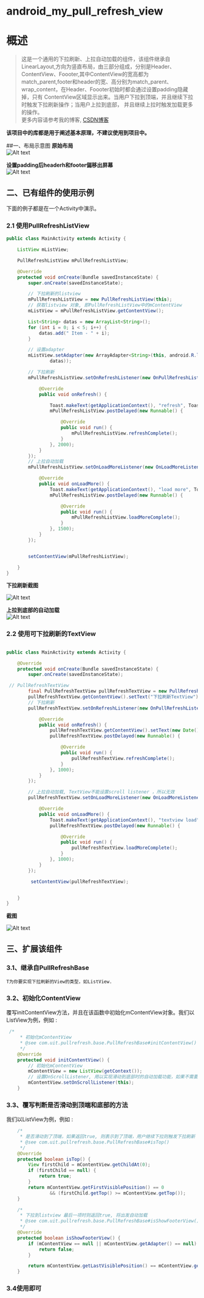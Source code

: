 android_my_pull_refresh_view
============================
# 概述
> 这是一个通用的下拉刷新、上拉自动加载的组件，该组件继承自LinearLayout,方向为竖直布局，由三部分组成，分别是Header、ContentView、Foooter,其中ContentView的宽高都为match_parent,footer和header的宽、高分别为match_parent、wrap_content，在Header、Foooter初始时都会通过设置padding隐藏掉，只有
ContentView区域显示出来。当用户下拉到顶端，并且继续下拉时触发下拉刷新操作；当用户上拉到底部，
>  并且继续上拉时触发加载更多的操作。     
	更多内容请参考我的博客, <a href="http://blog.csdn.net/bboyfeiyu/article/details/39718861" target="_blank">CSDN博客</a>
   
   **该项目中的库都是用于阐述基本原理，不建议使用到项目中。**     
   
##一、布局示意图
**原始布局**     
![Alt text](http://img.blog.csdn.net/20140913165858954?watermark/2/text/aHR0cDovL2Jsb2cuY3Nkbi5uZXQvYmJveWZlaXl1/font/5a6L5L2T/fontsize/400/fill/I0JBQkFCMA==/dissolve/70/gravity/Center)      

**设置padding后headerh和footer偏移出屏幕**      
![Alt text](http://img.blog.csdn.net/20140913165828046?watermark/2/text/aHR0cDovL2Jsb2cuY3Nkbi5uZXQvYmJveWZlaXl1/font/5a6L5L2T/fontsize/400/fill/I0JBQkFCMA==/dissolve/70/gravity/Center)     


## 二、已有组件的使用示例
   下面的例子都是在一个Activity中演示。    
### 2.1 使用PullRefreshListView
```java
public class MainActivity extends Activity {

    ListView mListView;

    PullRefreshListView mPullRefreshListView;

    @Override
    protected void onCreate(Bundle savedInstanceState) {
        super.onCreate(savedInstanceState);

        // 下拉刷新的listview
        mPullRefreshListView = new PullRefreshListView(this);
        // 获取listview 对象, 即PullRefreshListView中的mContentView
        mListView = mPullRefreshListView.getContentView();

        List<String> datas = new ArrayList<String>();
        for (int i = 0; i < 5; i++) {
            datas.add(" Item - " + i);
        }

        // 设置adapter
        mListView.setAdapter(new ArrayAdapter<String>(this, android.R.layout.simple_list_item_1,
                datas));

        // 下拉刷新
        mPullRefreshListView.setOnRefreshListener(new OnPullRefreshListener() {

            @Override
            public void onRefresh() {

                Toast.makeText(getApplicationContext(), "refresh", Toast.LENGTH_SHORT).show();
                mPullRefreshListView.postDelayed(new Runnable() {

                    @Override
                    public void run() {
                        mPullRefreshListView.refreshComplete();
                    }
                }, 2000);
            }
        });
        // 上拉自动加载
        mPullRefreshListView.setOnLoadMoreListener(new OnLoadMoreListener() {

            @Override
            public void onLoadMore() {
                Toast.makeText(getApplicationContext(), "load more", Toast.LENGTH_SHORT).show();
                mPullRefreshListView.postDelayed(new Runnable() {

                    @Override
                    public void run() {
                        mPullRefreshListView.loadMoreComplete();
                    }
                }, 1500);
            }
        });


        setContentView(mPullRefreshListView);

    }
}
```       
  **下拉刷新截图**   
  
  ![Alt text](http://img.blog.csdn.net/20140913171130673?watermark/2/text/aHR0cDovL2Jsb2cuY3Nkbi5uZXQvYmJveWZlaXl1/font/5a6L5L2T/fontsize/400/fill/I0JBQkFCMA==/dissolve/70/gravity/Center)      
  
  **上拉到底部的自动加载**     
  ![Alt text](http://img.blog.csdn.net/20140913171130673?watermark/2/text/aHR0cDovL2Jsb2cuY3Nkbi5uZXQvYmJveWZlaXl1/font/5a6L5L2T/fontsize/400/fill/I0JBQkFCMA==/dissolve/70/gravity/Center)       

### 2.2 使用可下拉刷新的TextView
```java

public class MainActivity extends Activity {

    @Override
    protected void onCreate(Bundle savedInstanceState) {
        super.onCreate(savedInstanceState);

 // PullRefreshTextView
        final PullRefreshTextView pullRefreshTextView = new PullRefreshTextView(this);
        pullRefreshTextView.getContentView().setText("下拉刷新TextView");
        // 下拉刷新
        pullRefreshTextView.setOnRefreshListener(new OnPullRefreshListener() {

            @Override
            public void onRefresh() {
                pullRefreshTextView.getContentView().setText(new Date().toGMTString());
                pullRefreshTextView.postDelayed(new Runnable() {

                    @Override
                    public void run() {
                        pullRefreshTextView.refreshComplete();
                    }
                }, 1000);
            }
        });

        // 上拉自动加载, TextView不能设置scroll listener ，所以无效
        pullRefreshTextView.setOnLoadMoreListener(new OnLoadMoreListener() {

            @Override
            public void onLoadMore() {
                Toast.makeText(getApplicationContext(), "textview load", Toast.LENGTH_SHORT).show();
                pullRefreshTextView.postDelayed(new Runnable() {

                    @Override
                    public void run() {
                        pullRefreshTextView.loadMoreComplete();
                    }
                }, 1000);
            }
        });

         setContentView(pullRefreshTextView);


    }
}
```    
**截图**     

![Alt text](http://img.blog.csdn.net/20140913171316628?watermark/2/text/aHR0cDovL2Jsb2cuY3Nkbi5uZXQvYmJveWZlaXl1/font/5a6L5L2T/fontsize/400/fill/I0JBQkFCMA==/dissolve/70/gravity/Center)
        
## 三、扩展该组件
### 3.1、继承自PullRefreshBase<T>
	T为你要实现下拉刷新的View的类型，如ListView.       
	
### 3.2、初始化ContentView
  覆写initContentView方法，并且在该函数中初始化mContentView对象。我们以ListView为例，例如 :       
```java
 /*
     * 初始化mContentView
     * @see com.uit.pullrefresh.base.PullRefreshBase#initContentView()
     */
    @Override
    protected void initContentView() {
        // 初始化mContentView
        mContentView = new ListView(getContext());
        // 设置OnScrollListener, 用以实现滑动到底部时的自动加载功能，如果不需要该功能可以不设置.
        mContentView.setOnScrollListener(this);
    }
 ```      
     
### 3.3、覆写判断是否滑动到顶端和底部的方法
   我们以ListView为例，例如 :    
```java
    /*
     * 是否滑动到了顶端，如果返回true, 则表示到了顶端，用户继续下拉则触发下拉刷新
     * @see com.uit.pullrefresh.base.PullRefreshBase#isTop()
     */
    @Override
    protected boolean isTop() {
        View firstChild = mContentView.getChildAt(0);
        if (firstChild == null) {
            return true;
        }
        return mContentView.getFirstVisiblePosition() == 0
                && (firstChild.getTop() >= mContentView.getTop());
    }

    /*
     * 下拉到listview 最后一项时则返回true, 将出发自动加载
     * @see com.uit.pullrefresh.base.PullRefreshBase#isShowFooterView()
     */
    @Override
    protected boolean isShowFooterView() {
        if (mContentView == null || mContentView.getAdapter() == null) {
            return false;
        }

        return mContentView.getLastVisiblePosition() == mContentView.getAdapter().getCount() - 1;
    } 
```    
### 3.4使用即可

    

